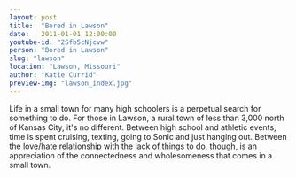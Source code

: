 ```yaml
---
layout: post
title:  "Bored in Lawson"
date:   2011-01-01 12:00:00
youtube-id: "2Sfb5cNjcvw"
person: "Bored in Lawson"
slug: "lawson"
location: "Lawson, Missouri"
author: "Katie Currid"
preview-img: "lawson_index.jpg"
---
```


Life in a small town for many high schoolers is a perpetual search for something to do. For those in Lawson, a rural town of less than 3,000 north of Kansas City, it's no different. Between high school and athletic events, time is spent cruising, texting, going to Sonic and just hanging out. Between the love/hate relationship with the lack of things to do, though, is an appreciation of the connectedness and wholesomeness that comes in a small town.